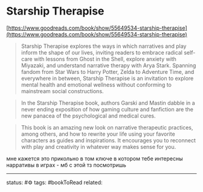 # Starship Therapise 
[https://www.goodreads.com/book/show/55649534-starship-therapise](https://www.goodreads.com/book/show/55649534-starship-therapise)  

> Starship Therapise explores the ways in which narratives and play inform the shape of our lives, inviting readers to embrace radical self-care with lessons from Ghost in the Shell, explore anxiety with Miyazaki, and understand narrative therapy with Arya Stark. Spanning fandom from Star Wars to Harry Potter, Zelda to Adventure Time, and everywhere in between, Starship Therapise is an invitation to explore mental health and emotional wellness without conforming to mainstream social constructions.  
  
>In the Starship Therapise book, authors Garski and Mastin dabble in a never ending exposition of how gaming culture and fanfiction are the new panacea of the psychological and medical cures.  
  
>This book is an amazing new look on narrative therapeutic practices, among others, and how to rewrite your life using your favorite characters as guides and inspirations. It encourages you to reconnect with play and creativity in whatever way makes sense for you.  
  
мне кажется это прикольно в том ключе в котором тебе интересны нарративы в играх - мб с этой тз посмотришь

---
status: #⚙️ 
tags: #bookToRead
related:  
